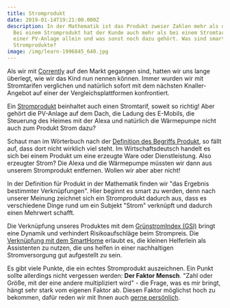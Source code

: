 ```yaml
---
title: Stromprodukt
date: 2019-01-14T19:21:00.000Z
description: In der Mathematik ist das Produkt zweier Zahlen mehr als die Summe.
  Bei einem Stromprodukt hat der Kunde auch mehr als bei einem Stromtarif oder
  einer PV-Anlage allein und was sonst noch dazu gehört. Was sind smarte
  Stromprodukte?
image: /img/learn-1996845_640.jpg
---
```

Als wir mit [Corrently](https://www.corrently.de/) auf den Markt gegangen sind, hatten wir uns lange überlegt, wie wir das Kind nun nennen können. Immer wurden wir mit Stromtarifen verglichen und natürlich sofort mit dem nächsten Knaller-Angebot auf einer der Vergleichsplattformen konfrontiert. 

Ein [Stromprodukt](https://stromtarif.shop/) beinhaltet auch einen Stromtarif, soweit so richtig! Aber gehört die PV-Anlage auf dem Dach, die Ladung des E-Mobils, die Steuerung des Heimes mit der Alexa und natürlich die Wärmepumpe nicht auch zum Produkt Strom dazu?

Schaut man im Wörterbuch nach der [Definition des Begriffs Produkt](https://de.wikipedia.org/wiki/Produkt), so fällt auf, dass dort nicht wirklich viel steht. Im Wirtschaftsdeutsch handelt es sich bei einem Produkt um eine erzeugte Ware oder Dienstleistung. Also erzeugter Strom? Die Alexa und die Wärmepumpe müssten wir dann aus unserem Stromprodukt entfernen. Wollen wir aber aber nicht!

In der Definition für Produkt in der Mathematik finden wir "das Ergebnis bestimmter Verknüpfungen".  Hier beginnt es smart zu werden, denn nach unserer Meinung zeichnet sich ein Stromprodukt dadurch aus, dass es verschiedene Dinge rund um ein Subjekt "Strom" verknüpft und dadurch einen Mehrwert schafft. 

Die Verknüpfung unseres Produktes mit dem [GrünstromIndex (GSI)](https://www.corrently.de/hintergrund/gruenstromindex/index.html) bringt eine Dynamik und verhindert Risikoaufschläge beim Strompreis. Die [Verknüpfung mit dem SmartHome](https://www.corrently.de/integration/smarthome/index.html) erlaubt es, die kleinen Helferlein als Assistenten zu nutzen, die uns helfen in einer nachhaltigen Stromversorgung gut aufgestellt zu sein. 

Es gibt viele Punkte, die ein echtes Stromprodukt auszeichnen. Ein Punkt sollte allerdings nicht vergessen werden: **Der Faktor Mensch**. "Zahl oder Größe, mit der eine andere multipliziert wird" - die Frage, was es mir bringt, hängt sehr stark vom eigenen Faktor ab. Diesen Faktor möglichst hoch zu bekommen, dafür reden wir mit Ihnen auch [gerne persönlich](https://prosume.de/).